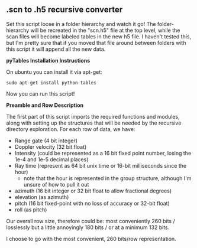 .scn to .h5 recursive converter
-------------------------------

Set this script loose in a folder hierarchy and watch it go! The folder-hierarchy will be recreated in the "scn.h5" file at the top level, while the scan files will become labeled tables in the new h5 file. I haven't tested this, but I'm pretty sure that if you moved that file around between folders with this script it will append all the new data.

**pyTables Installation Instructions**

On ubuntu you can install it via apt-get:

    sudo apt-get install python-tables

Now you can run this script!

**Preamble and Row Description**

The first part of this script imports the required functions and modules, along with setting up the structures that will be needed by the recursive directory exploration. For each row of data, we have:

- Range gate (4 bit integer)
- Doppler velocity (32 bit float)
- Intensity (could be represented as a 16 bit fixed point number, losing the 1e-4 and 1e-5 decimal places)
- Ray time (represent as 64 bit unix time or 16-bit milliseconds since the hour)
    - note that the hour is represented in the group structure, although I'm unsure of how to pull it out
- azimuth (16 bit integer or 32 bit float to allow fractional degrees)
- elevation (as azimuth)
- pitch (16 bit fixed-point with no loss of accuracy or 32-bit float)
- roll (as pitch)

Our overall row size, therefore could be: most conveniently 260 bits / losslessly but a little annoyingly 180 bits / or at a minimum 132 bits.

I choose to go with the most convenient, 260 bits/row representation.
